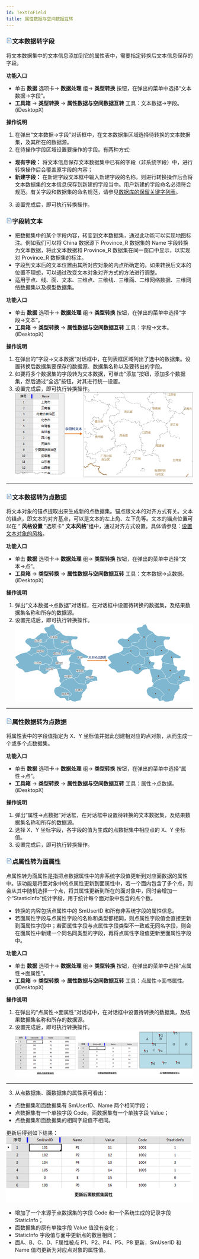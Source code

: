 ```yaml
---
id: TextToField
title: 属性数据与空间数据互转
---
```

### ![](../../img/read.gif)文本数据转字段

将文本数据集中的文本信息添加到它的属性表中，需要指定转换后文本信息保存的字段。

**功能入口**

* 单击 **数据** 选项卡-> **数据处理** 组-> **类型转换** 按钮，在弹出的菜单中选择“文本数据->字段”。
* **工具箱** -> **类型转换** -> **属性数据与空间数据互转** 工具：文本数据->字段。(iDesktopX) 

**操作说明**

1. 在弹出“文本数据->字段”对话框中，在文本数据集区域选择待转换的文本数据集，及其所在的数据源。
2. 在待操作字段区域设置要操作的字段。有两种方式: 
  * **现有字段：** 将文本信息保存文本数据集中已有的字段（非系统字段）中，进行转换操作后会覆盖原字段的内容；
  * **新建字段：** 在新建字段文本框中输入新建字段的名称，则进行转换操作后会将文本数据集的文本信息保存到新建的字段当中。用户新建的字段命名必须符合规范。有关字段和数据集的命名规范，请参见[数据库的保留关键字列表](../DataManagement/DatabaseKeyWords)。
3. 设置完成后，即可执行转换操作。

### ![](../../img/read.gif)字段转文本

* 把数据集中的某个字段内容，转变到文本数据集，通过此功能可以实现地图标注。例如我们可以将 China 数据源下 Province_R 数据集的 Name 字段转换为文本数据，将此文本数据和 Province_R 数据集在同一窗口中显示，以实现对 Province_R 数据集的标注。
* 字段到文本后的文本位置由其所对应对象的内点所确定的。如果转换后文本的位置不理想，可以通过改变文本对象对齐方式的方法进行调整。
* 适用于点、线、面、文本、三维点、三维线、三维面、二维网络数据、三维网络数据集以及模型数据集。

**功能入口**

* 单击 **数据** 选项卡-> **数据处理** 组-> **类型转换** 按钮，在弹出的菜单中选择“字段->文本”。
* **工具箱** -> **类型转换** -> **属性数据与空间数据互转** 工具：字段->文本。(iDesktopX) 

**操作说明**

1. 在弹出的“字段->文本数据”对话框中，在列表框区域列出了选中的数据集。设置转换后数据集要保存的数据源、数据集名称以及要转出的字段。
2. 如要将多个数据集的字段转为文本数据，可单击“添加”按钮，添加多个数据集，然后通过“全选”按钮，对其进行统一设置。
3. 设置完成后，即可执行转换操作。
![](img/FieldToText.png)  
---  

### ![](../../img/read.gif)文本数据转为点数据

将文本对象的锚点提取出来生成新的点数据集。锚点跟文本的对齐方式有关。文本的锚点，即文本的对齐基点，可以是文本的左上角、左下角等。文本的锚点位置可以在 “
**风格设置** ”选项卡“ **文本风格**”组中，通过对齐方式设置。具体请参见：[设置文本对象的风格](../../Visualization/LayerStyle/TextStylegroup)。

**功能入口**

* 单击 **数据** 选项卡-> **数据处理** 组-> **类型转换** 按钮，在弹出的菜单中选择“文本->点”。
* **工具箱** -> **类型转换** -> **属性数据与空间数据互转** 工具：文本数据->点数据。(iDesktopX) 

**操作说明**

1. 弹出“文本数据->点数据”对话框，在对话框中设置待转换的数据集，及结果数据集名称和所存的数据源。
2. 设置完成后，即可执行转换操作。
![](img/TextToPoint.png)  
---  

### ![](../../img/read.gif)属性数据转为点数据

将属性表中的字段值指定为 X、Y 坐标值并据此创建相对应的点对象，从而生成一个或多个点数据集。

**功能入口**

* 单击 **数据** 选项卡-> **数据处理** 组-> **类型转换** 按钮，在弹出的菜单中选择“属性->点”。
* **工具箱** -> **类型转换** -> **属性数据与空间数据互转** 工具：属性->点数据。(iDesktopX) 

**操作说明**

1. 弹出“属性->点数据”对话框，在对话框中设置待转换的文本数据集，及结果数据集名称和所存的数据源。
2. 选择 X、Y 坐标字段，各字段的值为生成的点数据集中相应点的 X、Y 坐标值。
3. 设置完成后，即可执行转换操作。

### ![](../../img/read.gif)点属性转为面属性

点属性转为面属性是指把点数据属性中的非系统字段值更新到对应面数据的属性中。该功能是将面对象中的点属性更新到面属性中，若一个面内包含了多个点，则会从其中随机选择一个点，将其属性更新到所在的面对象中，同时会增加一个“StasticInfo”统计字段，用于统计每个面对象中包含的点个数。

* 转换的内容包括点属性中的 SmUserID 和所有非系统字段的属性信息。
* 若面属性字段与点属性字段的名称和类型都相同，则点属性字段值会直接更新到面属性字段中；若面属性字段与点属性字段类型不一致或无同名字段，则会在面属性中新建一个同名同类型的字段，再将点属性字段值更新至面属性字段中。

**功能入口**

* 单击 **数据** 选项卡-> **数据处理** 组-> **类型转换** 按钮，在弹出的菜单中选择“点属性->面属性”。
* **工具箱** -> **类型转换** -> **属性数据与空间数据互转** 工具：点属性->面书属性。(iDesktopX) 

**操作说明**

1. 在弹出的“点属性->面属性”对话框中，在对话框中设置待转换的数据集，及结果数据集名称和所存的数据源。
2. 设置完成后，即可执行转换操作。
![](img/AttriPointRegion.png)  
---  
3. 从点数据集、面数据集的属性表可看出： 
  * 点数据集和面数据集有 SmUserID、Name 两个相同字段；
  * 点数据集有一个单独字段 Code，面数据集有一个单独字段 Value；
  * 点数据集和面数据集的相同字段值不相同。

更新后得到如下结果：  
 ![](img/AttriResult.png)  
  
  * 增加了一个来源于点数据集的字段 Code 和一个系统生成的记录字段 StaticInfo；
  * 面数据集的原有单独字段 Value 值没有变化；
  * StaticInfo 字段值与面中更新点的数目相同；
  * 面A、B、C、D、F属性被点 P1、P2、P4、P5、P8 更新，SmUserID 和 Name 值均更新为对应点对象的属性值。

